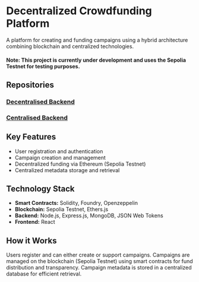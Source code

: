 # Decentralized Crowdfunding Platform

A platform for creating and funding campaigns using a hybrid architecture combining blockchain and centralized technologies.
#### **Note:** This project is currently under development and uses the Sepolia Testnet for testing purposes.

## Repositories

### [Decentralised Backend](https://github.com/concerneddev/crowdfundingplatform-decentralised-backend)
### [Centralised Backend](https://github.com/concerneddev/crowdfundingplatform-centralised-backend)

## Key Features
* User registration and authentication
* Campaign creation and management
* Decentralized funding via Ethereum (Sepolia Testnet)
* Centralized metadata storage and retrieval

## Technology Stack
* **Smart Contracts:** Solidity, Foundry, Openzeppelin
* **Blockchain:** Sepolia Testnet, Ethers.js
* **Backend:** Node.js, Express.js, MongoDB, JSON Web Tokens
* **Frontend:** React

## How it Works
Users register and can either create or support campaigns. Campaigns are managed on the blockchain (Sepolia Testnet) using smart contracts for fund distribution and transparency. Campaign metadata is stored in a centralized database for efficient retrieval.
